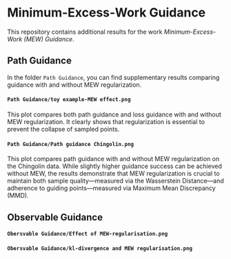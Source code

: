 # Minimum-Excess-Work Guidance

This repository contains additional results for the work *Minimum-Excess-Work (MEW) Guidance*.

## Path Guidance

In the folder `Path Guidance`, you can find supplementary results comparing guidance with and without MEW regularization.

#### `Path Guidance/toy example-MEW effect.png`  
This plot compares both path guidance and loss guidance with and without MEW regularization. It clearly shows that regularization is essential to prevent the collapse of sampled points.

#### `Path Guidance/Path guidance Chingolin.png`  
This plot compares path guidance with and without MEW regularization on the Chingolin data. While slightly higher guidance success can be achieved without MEW, the results demonstrate that MEW regularization is crucial to maintain both sample quality—measured via the Wasserstein Distance—and adherence to guiding points—measured via Maximum Mean Discrepancy (MMD).

## Observable Guidance

#### `Obersvable Guidance/Effect of MEW-regularisation.png`  

#### `Obersvable Guidance/kl-divergence and MEW regularisation.png`  
